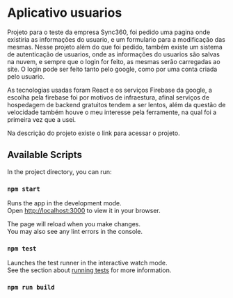 # Aplicativo usuarios

Projeto para o teste da empresa Sync360, foi pedido uma pagina onde existiria as informações do usuario, e um formulario para a modificação das mesmas. Nesse projeto além do que foi pedido, também existe um sistema de autenticação de usuarios, onde as informações do usuarios são salvas na nuvem, e sempre que o login for feito, as mesmas serão carregadas ao site. O login pode ser feito tanto pelo google, como por uma conta criada pelo usuario.

As tecnologias usadas foram React e os serviços Firebase da google, a escolha pela firebase foi por motivos de infraestura, afinal serviços de hospedagem de backend gratuitos tendem a ser lentos, além da questão de velocidade também houve o meu interesse pela ferramente, na qual foi a primeira vez que a usei.

Na descrição do projeto existe o link para acessar o projeto.

## Available Scripts

In the project directory, you can run:

### `npm start`

Runs the app in the development mode.\
Open [http://localhost:3000](http://localhost:3000) to view it in your browser.

The page will reload when you make changes.\
You may also see any lint errors in the console.

### `npm test`

Launches the test runner in the interactive watch mode.\
See the section about [running tests](https://facebook.github.io/create-react-app/docs/running-tests) for more information.

### `npm run build`
